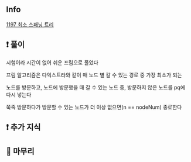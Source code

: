 ## Info

<a href="https://www.acmicpc.net/problem/1197" rel="nofollow">1197 최소 스패닝 트리</a>

## ❗ 풀이

시험이라 시간이 없어 쉬운 프림으로 풀었다

프림 알고리즘은 다익스트라와 같이 매 노드 별 갈 수 있는 경로 중 가장 최소가 되는  

노드를 방문하고, 노드에 방문했을 때 갈 수 있는 노드 중, 방문하지 않은 노드를 pq에 다시 넣는다
  
쭉죽 방문하다가 방문할 수 있는 노드가 더 이상 없으면(n == nodeNum) 종료한다 

## ❗ 추가 지식


## 🙂 마무리

